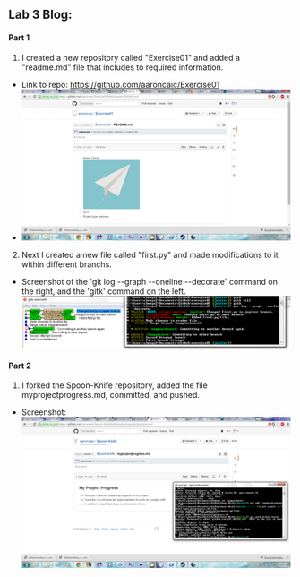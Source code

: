 ## Lab 3 Blog:


#### Part 1
1. I created a new repository called "Exercise01" and added a "readme.md" file that includes to required information.
 * Link to repo: https://github.com/aaroncaic/Exercise01
 * ![](https://raw.githubusercontent.com/aaroncaic/CSCI2961-Blog/master/Lab%20Screenshots/Lab3_1.png)

2. Next I created a new file called "first.py" and made modifications to it within different branchs.
 * Screenshot of the 'git log --graph --oneline --decorate' command on the right, and the 'gitk' command on the left.
 ![](https://raw.githubusercontent.com/aaroncaic/CSCI2961-Blog/master/Lab%20Screenshots/Lab3_2.png)


#### Part 2
1. I forked the Spoon-Knife repository, added the file myprojectprogress.md, committed, and pushed.
 * Screenshot:
 ![](https://raw.githubusercontent.com/aaroncaic/CSCI2961-Blog/master/Lab%20Screenshots/Lab3_3.png)
